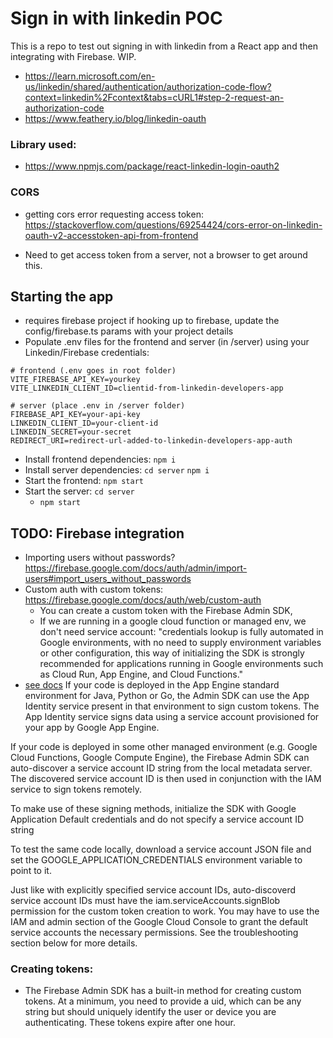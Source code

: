 # Sign in with linkedin POC

This is a repo to test out signing in with linkedin from a React app and then integrating with Firebase. WIP.

- https://learn.microsoft.com/en-us/linkedin/shared/authentication/authorization-code-flow?context=linkedin%2Fcontext&tabs=cURL1#step-2-request-an-authorization-code
- https://www.feathery.io/blog/linkedin-oauth

### Library used:

- https://www.npmjs.com/package/react-linkedin-login-oauth2

### CORS

- getting cors error requesting access token:
  https://stackoverflow.com/questions/69254424/cors-error-on-linkedin-oauth-v2-accesstoken-api-from-frontend

- Need to get access token from a server, not a browser to get around this.

## Starting the app
- requires firebase project if hooking up to firebase, update the config/firebase.ts params with your project details
- Populate .env files for the frontend and server (in /server) using your Linkedin/Firebase credentials:

```
# frontend (.env goes in root folder)
VITE_FIREBASE_API_KEY=yourkey
VITE_LINKEDIN_CLIENT_ID=clientid-from-linkedin-developers-app
```

```
# server (place .env in /server folder)
FIREBASE_API_KEY=your-api-key
LINKEDIN_CLIENT_ID=your-client-id
LINKEDIN_SECRET=your-secret
REDIRECT_URI=redirect-url-added-to-linkedin-developers-app-auth
```

- Install frontend dependencies: `npm i`
- Install server dependencies: `cd server` `npm i`
- Start the frontend: `npm start`
- Start the server: `cd server`
  - `npm start`

## TODO: Firebase integration
- Importing users without passwords? https://firebase.google.com/docs/auth/admin/import-users#import_users_without_passwords
- Custom auth with custom tokens: https://firebase.google.com/docs/auth/web/custom-auth
  - You can create a custom token with the Firebase Admin SDK,
  - If we are running in a google cloud function or managed env, we don't need service account: "credentials lookup is fully automated in Google environments, with no need to supply environment variables or other configuration, this way of initializing the SDK is strongly recommended for applications running in Google environments such as Cloud Run, App Engine, and Cloud Functions."
- [see docs](https://firebase.google.com/docs/auth/admin/create-custom-tokens) If your code is deployed in the App Engine standard environment for Java, Python or Go, the Admin SDK can use the App Identity service present in that environment to sign custom tokens. The App Identity service signs data using a service account provisioned for your app by Google App Engine.

If your code is deployed in some other managed environment (e.g. Google Cloud Functions, Google Compute Engine), the Firebase Admin SDK can auto-discover a service account ID string from the local metadata server. The discovered service account ID is then used in conjunction with the IAM service to sign tokens remotely.

To make use of these signing methods, initialize the SDK with Google Application Default credentials and do not specify a service account ID string

To test the same code locally, download a service account JSON file and set the GOOGLE_APPLICATION_CREDENTIALS environment variable to point to it.

Just like with explicitly specified service account IDs, auto-discoverd service account IDs must have the iam.serviceAccounts.signBlob permission for the custom token creation to work. You may have to use the IAM and admin section of the Google Cloud Console to grant the default service accounts the necessary permissions. See the troubleshooting section below for more details.

### Creating tokens:
- The Firebase Admin SDK has a built-in method for creating custom tokens. At a minimum, you need to provide a uid, which can be any string but should uniquely identify the user or device you are authenticating. These tokens expire after one hour.